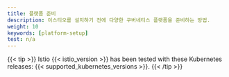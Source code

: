 ```yaml
---
title: 플랫폼 준비
description: 이스티오를 설치하기 전에 다양한 쿠버네티스 플랫폼을 준비하는 방법.
weight: 10
keywords: [platform-setup]
test: n/a
---
```


{{< tip >}}
Istio {{< istio_version >}} has been tested with these Kubernetes releases: {{< supported_kubernetes_versions >}}.
{{< /tip >}}
